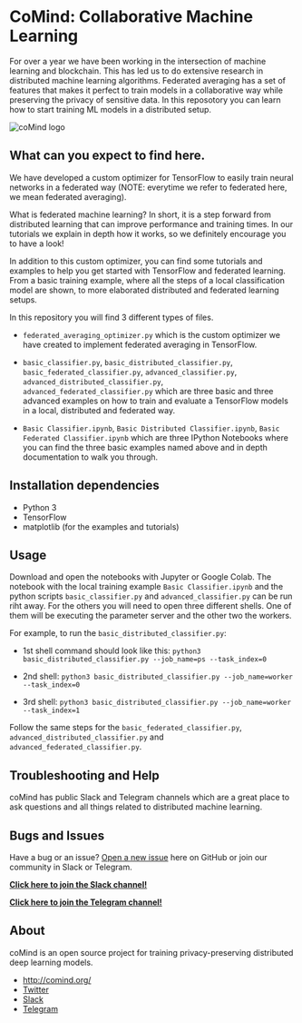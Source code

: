 # CoMind: Collaborative Machine Learning

For over a year we have been working in the intersection of machine learning and blockchain. This has led us to do extensive research in distributed machine learning algorithms. Federated averaging has a set of features that makes it perfect to train models in a collaborative way while preserving the privacy of sensitive data. In this reposotory you can learn how to start training ML models in a distributed setup.

![coMind logo](https://image.ibb.co/fFZfFK/PErugHrw.png)

## What can you expect to find here.

We have developed a custom optimizer for TensorFlow to easily train neural networks in a federated way (NOTE: everytime we refer to federated here, we mean federated averaging).

What is federated machine learning? In short, it is a step forward from distributed learning that can improve performance and training times. In our tutorials we explain in depth how it works, so we definitely encourage you to have a look!

In addition to this custom optimizer, you can find some tutorials and examples to help you get started with TensorFlow and federated learning. From a basic training example, where all the steps of a local classification model are shown, to more elaborated distributed and federated learning setups.

In this repository you will find 3 different types of files.

- `federated_averaging_optimizer.py` which is the custom optimizer we have created to implement federated averaging in TensorFlow.

- `basic_classifier.py`, `basic_distributed_classifier.py`, `basic_federated_classifier.py`, `advanced_classifier.py`, `advanced_distributed_classifier.py`, `advanced_federated_classifier.py` which are three basic and three advanced examples on how to train and evaluate a TensorFlow models in a local, distributed and federated way.

- `Basic Classifier.ipynb`, `Basic Distributed Classifier.ipynb`, `Basic Federated Classifier.ipynb` which are three IPython Notebooks where you can find the three basic examples named above and in depth documentation to walk you through.

## Installation dependencies

- Python 3
- TensorFlow
- matplotlib (for the examples and tutorials)

## Usage

Download and open the notebooks with Jupyter or Google Colab. The notebook with the local training example `Basic Classifier.ipynb` and the python scripts `basic_classifier.py` and `advanced_classifier.py` can be run riht away. For the others you will need to open three different shells. One of them will be executing the parameter server and the other two the workers.

For example, to run the `basic_distributed_classifier.py`:

* 1st shell command should look like this: `python3 basic_distributed_classifier.py --job_name=ps --task_index=0`

* 2nd shell: `python3 basic_distributed_classifier.py --job_name=worker --task_index=0`

* 3rd shell: `python3 basic_distributed_classifier.py --job_name=worker --task_index=1`

Follow the same steps for the `basic_federated_classifier.py`, `advanced_distributed_classifier.py` and `advanced_federated_classifier.py`.

## Troubleshooting and Help

coMind has public Slack and Telegram channels which are a great place to ask questions and all things related to distributed machine learning.

## Bugs and Issues

Have a bug or an issue? [Open a new issue](https://github.com/coMindOrg/federated-averaging-tutorials/issues) here on GitHub or join our community in Slack or Telegram.

**[Click here to join the Slack channel!](https://comindorg.slack.com/join/shared_invite/enQtNDMxMzc0NDA5OTEwLWIyZTg5MTg1MTM4NjhiNDM4YTU1OTI1NTgwY2NkNzZjYWY1NmI0ZjIyNWJiMTNkZmRhZDg2Nzc3YTYyNGQzM2I)**

**[Click here to join the Telegram channel!](https://t.me/comind)**

## About

coMind is an open source project for training privacy-preserving distributed deep learning models. 

* http://comind.org/
* [Twitter](https://twitter.com/coMindOrg)
* [Slack](https://comindorg.slack.com/)
* [Telegram](https://t.me/comind)


